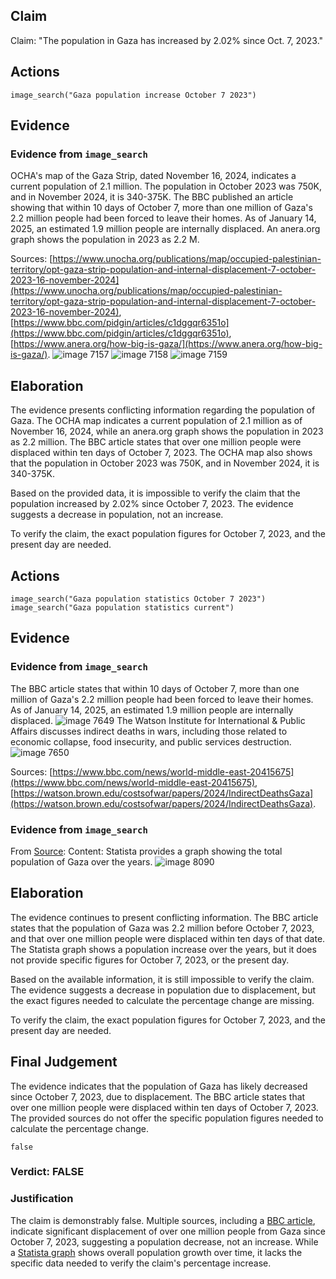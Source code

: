 ## Claim
Claim: "The population in Gaza has increased by 2.02% since Oct. 7, 2023."

## Actions
```
image_search("Gaza population increase October 7 2023")
```

## Evidence
### Evidence from `image_search`
OCHA's map of the Gaza Strip, dated November 16, 2024, indicates a current population of 2.1 million. The population in October 2023 was 750K, and in November 2024, it is 340-375K. The BBC published an article showing that within 10 days of October 7, more than one million of Gaza's 2.2 million people had been forced to leave their homes. As of January 14, 2025, an estimated 1.9 million people are internally displaced. An anera.org graph shows the population in 2023 as 2.2 M.

Sources: [https://www.unocha.org/publications/map/occupied-palestinian-territory/opt-gaza-strip-population-and-internal-displacement-7-october-2023-16-november-2024](https://www.unocha.org/publications/map/occupied-palestinian-territory/opt-gaza-strip-population-and-internal-displacement-7-october-2023-16-november-2024), [https://www.bbc.com/pidgin/articles/c1dggqr6351o](https://www.bbc.com/pidgin/articles/c1dggqr6351o), [https://www.anera.org/how-big-is-gaza/](https://www.anera.org/how-big-is-gaza/). ![image 7157](media/2025-08-29_21-17-1756502245-690626.jpg) ![image 7158](media/2025-08-29_21-17-1756502245-872164.jpg) ![image 7159](media/2025-08-29_21-17-1756502246-210502.jpg)


## Elaboration
The evidence presents conflicting information regarding the population of Gaza. The OCHA map indicates a current population of 2.1 million as of November 16, 2024, while an anera.org graph shows the population in 2023 as 2.2 million. The BBC article states that over one million people were displaced within ten days of October 7, 2023. The OCHA map also shows that the population in October 2023 was 750K, and in November 2024, it is 340-375K.

Based on the provided data, it is impossible to verify the claim that the population increased by 2.02% since October 7, 2023. The evidence suggests a decrease in population, not an increase.

To verify the claim, the exact population figures for October 7, 2023, and the present day are needed.


## Actions
```
image_search("Gaza population statistics October 7 2023")
image_search("Gaza population statistics current")
```

## Evidence
### Evidence from `image_search`
The BBC article states that within 10 days of October 7, more than one million of Gaza's 2.2 million people had been forced to leave their homes. As of January 14, 2025, an estimated 1.9 million people are internally displaced. ![image 7649](media/2025-08-29_21-58-1756504728-846257.jpg) The Watson Institute for International & Public Affairs discusses indirect deaths in wars, including those related to economic collapse, food insecurity, and public services destruction. ![image 7650](media/2025-08-29_21-58-1756504729-815131.jpg)

Sources: [https://www.bbc.com/news/world-middle-east-20415675](https://www.bbc.com/news/world-middle-east-20415675), [https://watson.brown.edu/costsofwar/papers/2024/IndirectDeathsGaza](https://watson.brown.edu/costsofwar/papers/2024/IndirectDeathsGaza).


### Evidence from `image_search`
From [Source](https://www.statista.com/statistics/1422981/gaza-total-population/): 
Content: Statista provides a graph showing the total population of Gaza over the years. ![image 8090](media/2025-08-29_22-19-1756505959-370418.jpg)


## Elaboration
The evidence continues to present conflicting information. The BBC article states that the population of Gaza was 2.2 million before October 7, 2023, and that over one million people were displaced within ten days of that date. The Statista graph shows a population increase over the years, but it does not provide specific figures for October 7, 2023, or the present day.

Based on the available information, it is still impossible to verify the claim. The evidence suggests a decrease in population due to displacement, but the exact figures needed to calculate the percentage change are missing.

To verify the claim, the exact population figures for October 7, 2023, and the present day are needed.


## Final Judgement
The evidence indicates that the population of Gaza has likely decreased since October 7, 2023, due to displacement. The BBC article states that over one million people were displaced within ten days of October 7, 2023. The provided sources do not offer the specific population figures needed to calculate the percentage change.

`false`


### Verdict: FALSE

### Justification
The claim is demonstrably false. Multiple sources, including a [BBC article](https://www.bbc.com/news/world-middle-east-20415675), indicate significant displacement of over one million people from Gaza since October 7, 2023, suggesting a population decrease, not an increase. While a [Statista graph](https://www.statista.com/statistics/1422981/gaza-total-population/) shows overall population growth over time, it lacks the specific data needed to verify the claim's percentage increase.
